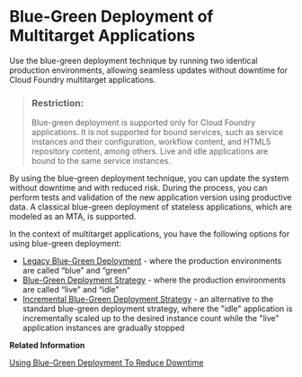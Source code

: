 <!-- loio772ab72204f04946b79ce2d962e64970 -->

# Blue-Green Deployment of Multitarget Applications

Use the blue-green deployment technique by running two identical production environments, allowing seamless updates without downtime for Cloud Foundry multitarget applications.

> ### Restriction:  
> Blue-green deployment is supported only for Cloud Foundry applications. It is not supported for bound services, such as service instances and their configuration, workflow content, and HTML5 repository content, among others. Live and idle applications are bound to the same service instances.

By using the blue-green deployment technique, you can update the system without downtime and with reduced risk. During the process, you can perform tests and validation of the new application version using productive data. A classical blue-green deployment of stateless applications, which are modeled as an MTA, is supported.

In the context of multitarget applications, you have the following options for using blue-green deployment:

-   [Legacy Blue-Green Deployment](legacy-blue-green-deployment-764308c.md) - where the production environments are called “blue” and “green”
-   [Blue-Green Deployment Strategy](blue-green-deployment-strategy-7c83810.md) - where the production environments are called “live” and “idle”
-   [Incremental Blue-Green Deployment Strategy](incremental-blue-green-deployment-strategy-2e4dfed.md) - an alternative to the standard blue-green deployment strategy, where the "idle" application is incrementally scaled up to the desired instance count while the "live" application instances are gradually stopped

**Related Information**  


[Using Blue-Green Deployment To Reduce Downtime](https://docs.cloudfoundry.org/devguide/deploy-apps/blue-green.html)

